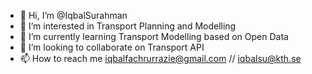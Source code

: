 - 👋 Hi, I’m @IqbalSurahman
- 👀 I’m interested in Transport Planning and Modelling
- 🌱 I’m currently learning Transport Modelling based on Open Data
- 💞️ I’m looking to collaborate on Transport API
- 📫 How to reach me iqbalfachrurrazie@gmail.com // iqbalsu@kth.se
